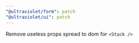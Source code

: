 ```yaml
---
"@ultraviolet/form": patch
"@ultraviolet/ui": patch
---
```


Remove useless props spread to dom for `<Stack />`
